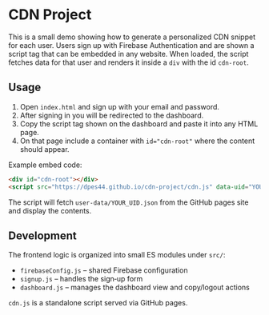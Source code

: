 # CDN Project

This is a small demo showing how to generate a personalized CDN snippet for each user. Users sign up with Firebase Authentication and are shown a script tag that can be embedded in any website. When loaded, the script fetches data for that user and renders it inside a `div` with the id `cdn-root`.

## Usage

1. Open `index.html` and sign up with your email and password.
2. After signing in you will be redirected to the dashboard.
3. Copy the script tag shown on the dashboard and paste it into any HTML page.
4. On that page include a container with `id="cdn-root"` where the content should appear.

Example embed code:

```html
<div id="cdn-root"></div>
<script src="https://dpes44.github.io/cdn-project/cdn.js" data-uid="YOUR_UID"></script>
```

The script will fetch `user-data/YOUR_UID.json` from the GitHub pages site and display the contents.

## Development

The frontend logic is organized into small ES modules under `src/`:

- `firebaseConfig.js` – shared Firebase configuration
- `signup.js` – handles the sign‑up form
- `dashboard.js` – manages the dashboard view and copy/logout actions

`cdn.js` is a standalone script served via GitHub pages.
